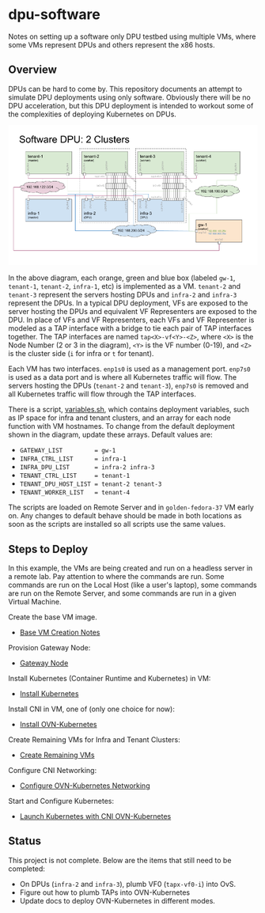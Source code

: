 # dpu-software
Notes on setting up a software only DPU testbed using multiple VMs, where some VMs
represent DPUs and others represent the x86 hosts.

## Overview

DPUs can be hard to come by.
This repository documents an attempt to simulate DPU deployments using only software.
Obviously there will be no DPU acceleration, but this DPU deployment is intended to
workout some of the complexities of deploying Kubernetes on DPUs.

![Software DPU: 2 Clusters](docs/images/SoftwareDPU_2Clusters.png)

In the above diagram, each orange, green and blue box (labeled `gw-1`, `tenant-1`,
`tenant-2`, `infra-1`, etc) is implemented as a VM.
`tenant-2` and `tenant-3` represent the servers hosting DPUs and `infra-2` and `infra-3`
represent the DPUs.
In a typical DPU deployment, VFs are exposed to the server hosting the DPUs and equivalent
VF Representers are exposed to the DPU.
In place of VFs and VF Representers, each VFs and VF Representer is modeled as a TAP
interface with a bridge to tie each pair of TAP interfaces together.
The TAP interfaces are named `tap<X>-vf<Y>-<Z>`, where `<X>` is the Node Number (2 or 3 in
the diagram), `<Y>` is the VF number (0-19), and `<Z>` is the cluster side (`i` for infra
or `t` for tenant).

Each VM has two interfaces.
`enp1s0` is used as a management port.
`enp7s0` is used as a data port and is where all Kubernetes traffic will flow.
The servers hosting the DPUs (`tenant-2` and `tenant-3`), `enp7s0` is removed and all
Kubernetes traffic will flow through the TAP interfaces.

There is a script, [variables.sh](scripts/variables.sh), which contains deployment
variables, such as IP space for infra and tenant clusters, and an array for each
node function with VM hostnames.
To change from the default deployment shown in the diagram, update these arrays.
Default values are:

* `GATEWAY_LIST         = gw-1`
* `INFRA_CTRL_LIST      = infra-1`
* `INFRA_DPU_LIST       = infra-2 infra-3`
* `TENANT_CTRL_LIST     = tenant-1`
* `TENANT_DPU_HOST_LIST = tenant-2 tenant-3`
* `TENANT_WORKER_LIST   = tenant-4`

The scripts are loaded on Remote Server and in `golden-fedora-37` VM early on.
Any changes to default behave should be made in both locations as soon as the
scripts are installed so all scripts use the same values.

## Steps to Deploy

In this example, the VMs are being created and run on a headless server in a remote lab.
Pay attention to where the commands are run.
Some commands are run on the Local Host (like a user's laptop), some commands are run on the
Remote Server, and some commands are run in a given Virtual Machine.

Create the base VM image.

* [Base VM Creation Notes](docs/create-base-vm.md)

Provision Gateway Node:

* [Gateway Node](docs/gateway-node.md)

Install Kubernetes (Container Runtime and Kubernetes) in VM:

* [Install Kubernetes](docs/install-k8s.md)

Install CNI in VM, one of (only one choice for now):

* [Install OVN-Kubernetes](docs/install-ovnk.md)

Create Remaining VMs for Infra and Tenant Clusters:

* [Create Remaining VMs](docs/create-remaining-vms.md)

Configure CNI Networking:

* [Configure OVN-Kubernetes Networking](docs/config-ovnk.md)

Start and Configure Kubernetes:

* [Launch Kubernetes with CNI OVN-Kubernetes](docs/launch-k8s-ovnk.md)


## Status

This project is not complete.
Below are the items that still need to be completed:

* On DPUs (`infra-2` and `infra-3`), plumb VF0 (`tapx-vf0-i`) into OvS.
* Figure out how to plumb TAPs into OVN-Kubernetes
* Update docs to deploy OVN-Kubernetes in different modes.
